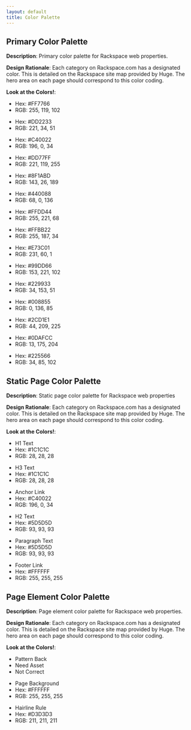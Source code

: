 ```yaml
---
layout: default
title: Color Palette
---
```


## Primary Color Palette

**Description**: Primary color palette for Rackspace web properties.

**Design Rationale**: Each category on Rackspace.com has a designated color. This is detailed on the Rackspace site map provided by Huge. The hero area on each page should correspond to this color coding.


**Look at the Colors!**:

<!--First Row of colors-->
<div class="col-1of3 color-row">

<div class="color-box red1">

</div>

<ul class="color-ul">
<li>Hex: #FF7766</li>
<li>RGB: 255, 119, 102</li>
</ul>

</div>

<div class="col-1of3 color-row">

<div class="color-box red2">

</div>

<ul class="color-ul">
<li>Hex: #DD2233</li>
<li>RGB: 221, 34, 51</li>
</ul>

</div>

<div class="col-1of3 color-row last">

<div class="color-box red3">

</div>

<ul class="color-ul">
<li>Hex: #C40022</li>
<li>RGB: 196, 0, 34</li>
</ul>

</div>

<!--Second Row of colors-->
<div class="col-1of3 color-row">

<div class="color-box purple1">

</div>

<ul class="color-ul">
<li>Hex: #DD77FF</li>
<li>RGB: 221, 119, 255</li>
</ul>

</div>

<div class="col-1of3 color-row">

<div class="color-box purple2">

</div>

<ul class="color-ul">
<li>Hex: #8F1ABD</li>
<li>RGB: 143, 26, 189</li>
</ul>

</div>

<div class="col-1of3 color-row last">

<div class="color-box purple3">

</div>

<ul class="color-ul">
<li>Hex: #440088</li>
<li>RGB: 68, 0, 136</li>
</ul>

</div>

<!--Third Row of colors-->
<div class="col-1of3 color-row">

<div class="color-box orange1">

</div>

<ul class="color-ul">
<li>Hex: #FFDD44</li>
<li>RGB: 255, 221, 68</li>
</ul>

</div>

<div class="col-1of3 color-row">

<div class="color-box orange2">

</div>

<ul class="color-ul">
<li>Hex: #FFBB22</li>
<li>RGB: 255, 187, 34</li>
</ul>

</div>

<div class="col-1of3 color-row last">

<div class="color-box orange3">

</div>

<ul class="color-ul">
<li>Hex: #E73C01</li>
<li>RGB: 231, 60, 1</li>
</ul>

</div>

<!--Fourth Row of colors-->
<div class="col-1of3 color-row">

<div class="color-box green1">

</div>

<ul class="color-ul">
<li>Hex: #99DD66</li>
<li>RGB: 153, 221, 102</li>
</ul>

</div>

<div class="col-1of3 color-row">

<div class="color-box green2">

</div>

<ul class="color-ul">
<li>Hex: #229933</li>
<li>RGB: 34, 153, 51</li>
</ul>

</div>

<div class="col-1of3 color-row last">

<div class="color-box green3">

</div>

<ul class="color-ul">
<li>Hex: #008855</li>
<li>RGB: 0, 136, 85</li>
</ul>

</div>

<!--Fifth Row of colors-->
<div class="col-1of3 color-row">

<div class="color-box blue1">

</div>

<ul class="color-ul">
<li>Hex: #2CD1E1</li>
<li>RGB: 44, 209, 225</li>
</ul>

</div>

<div class="col-1of3 color-row">

<div class="color-box blue2">

</div>

<ul class="color-ul">
<li>Hex: #0DAFCC</li>
<li>RGB: 13, 175, 204</li>
</ul>

</div>

<div class="col-1of3 color-row last">

<div class="color-box blue3">

</div>

<ul class="color-ul">
<li>Hex: #225566</li>
<li>RGB: 34, 85, 102</li>
</ul>

</div>

## Static Page Color Palette

**Description**: Static page color palette for Rackspace web properties

**Design Rationale**: Each category on Rackspace.com has a designated color. This is detailed on the Rackspace site map provided by Huge. The hero area on each page should correspond to this color coding.

**Look at the Colors!**:

<!--First row of Text colors-->
<div class="col-1of3 color-row">

<div class="color-box black1-h1">

</div>

<ul class="color-ul">
<li>H1 Text</li>
<li>Hex: #1C1C1C</li>
<li>RGB: 28, 28, 28</li>
</ul>

</div>

<div class="col-1of3 color-row">

<div class="color-box black2-h3">

</div>

<ul class="color-ul">
<li>H3 Text</li>
<li>Hex: #1C1C1C</li>
<li>RGB: 28, 28, 28</li>
</ul>

</div>

<div class="col-1of3 color-row last">

<div class="color-box red-anchor">

</div>

<ul class="color-ul">
<li>Anchor Link</li>
<li>Hex: #C40022</li>
<li>RGB: 196, 0, 34</li>
</ul>


</div>

<!--Second Row of Text colors-->
<div class="col-1of3 color-row">

<div class="color-box gray1-h2">

</div>

<ul class="color-ul">
<li>H2 Text</li>
<li>Hex: #5D5D5D</li>
<li>RGB: 93, 93, 93</li>
</ul>

</div>

<div class="col-1of3 color-row">

<div class="color-box gray2-p">

</div>

<ul class="color-ul">
<li>Paragraph Text</li>
<li>Hex: #5D5D5D</li>
<li>RGB: 93, 93, 93</li>
</ul>

</div>

<div class="col-1of3 color-row last">

<div class="color-box white-footer">

</div>

<ul class="color-ul">
<li>Footer Link</li>
<li>Hex: #FFFFFF</li>
<li>RGB: 255, 255, 255</li></ul>

</div>

## Page Element Color Palette

**Description**: Page element color palette for Rackspace web properties.

**Design Rationale**: Each category on Rackspace.com has a designated color. This is detailed on the Rackspace site map provided by Huge. The hero area on each page should correspond to this color coding.

**Look at the Colors!**:

<!--First Row of Page Element colors-->
<div class="col-1of3 color-row">

<div class="color-box pattern-background">

</div>

<ul class="color-ul">
<li>Pattern Back</li>
<li>Need Asset</li>
<li>Not Correct</li>
</ul>

</div>

<div class="col-1of3 color-row">

<div class="color-box page-background">

</div>

<ul class="color-ul">
<li>Page Background</li>
<li>Hex: #FFFFFF</li>
<li>RGB: 255, 255, 255</li>
</ul>

</div>

<div class="col-1of3 color-row last">

<div class="color-box hairline">

</div>

<ul class="color-ul">
<li>Hairline Rule</li>
<li>Hex: #D3D3D3</li>
<li>RGB: 211, 211, 211</li>
</ul>

</div>
